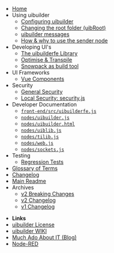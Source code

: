 * [Home](/)
* Using uibuilder
  * [Configuring uibuilder](uib-configuration.md)
  * [Changing the root folder (uibRoot)](changing-uibroot.md)
  * [uibuilder messages](pre-defined-msgs.md "Catalogue of messages and properties")
  * [How & why to use the sender node](sender-node.md)
* Developing UI's
  * [The uibuilderfe Library](front-end-library.md)
  * [Optimise & Transpile](front-end-builds.md)
  * [Snowpack as build tool](front-end-build-snowpack.md)
* UI Frameworks
  * [Vue Components](vue-component-handling.md)
* Security
  * [General Security](security.md)
  * [Local Security: security.js](securityjs.md)
* Developer Documentation
  * [`front-end/src/uibuilderfe.js`](uibuilderfe-js.md)
  * [`nodes/uibuilder.js`](uibuilder-js.md)
  * [`nodes/uibuilder.html`](uibuilder-html.md)
  * [`nodes/uiblib.js`](uiblib-js.md)
  * [`nodes/tilib.js`](tilib-js.md)
  * [`nodes/web.js`](web-js.md)
  * [`nodes/sockets.js`](sockets-js.md)
* Testing
  * [Regression Tests](regression-tests.md)
* [Glossary of Terms](glossary.md)
* [Changelog](changelog)
* [Main Readme](uibhome)
* Archives
  * [v2 Breaking Changes](v2-breaking-changes.md)
  * [v2 Changelog](CHANGELOG-v2.md)
  * [v1 Changelog](CHANGELOG-v1.md)

- **Links**
- [uibuilder License](https://github.com/TotallyInformation/node-red-contrib-uibuilder/blob/main/LICENSE)
- [uibuilder WIKI](https://github.com/TotallyInformation/node-red-contrib-uibuilder/wiki)
- [Much Ado About IT (Blog)](https://it.knightnet.org.uk)
- [Node-RED](https://nodered.org/)